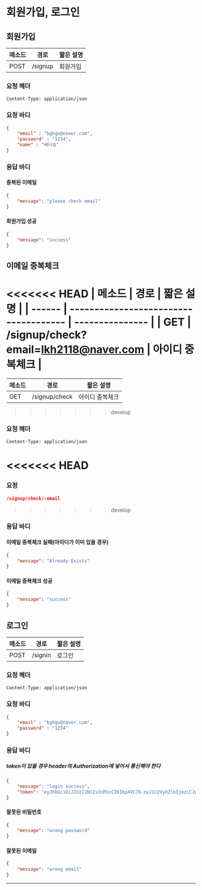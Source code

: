 # 회원가입, 로그인

## 회원가입

메소드 | 경로 | 짧은 설명
--- | --- | ---
POST | /signup | 회원가입 

### 요청 헤더
~~~
Content-Type: application/json
~~~
### 요청 바디
```json
{
	"email" : "bghgu@naver.com",
	"password" : "1234",
	"name" : "배다슬"
}
```
### 응답 바디
#### 중복된 이메일
```json
{
    "message": "please check email"
}
```
#### 회원가입 성공
```json
{
    "message": "success"
}
```



## 이메일 중복체크 

<<<<<<< HEAD
| 메소드 | 경로                                  | 짧은 설명       |
| ------ | ------------------------------------- | --------------- |
| GET    | /signup/check?email=lkh2118@naver.com | 아이디 중복체크 |
=======
| 메소드 | 경로          | 짧은 설명       |
| ------ | ------------- | --------------- |
| GET    | /signup/check | 아이디 중복체크 |
>>>>>>> develop

### 요청 헤더

```
Content-Type: application/json
```

<<<<<<< HEAD
=======
### 요청 

```json
/signup/check/:email
```

>>>>>>> develop
### 응답 바디

#### 이메일 중복체크 실패(아이디가 이미 있을 경우)

```json
{
    "message": "Already Exists"
}
```

#### 이메일 중복체크 성공

```json
{
    "message": "success"
}
```





## 로그인

메소드 | 경로 | 짧은 설명
--- | --- | ---
POST | /signin | 로그인

### 요청 헤더
~~~
Content-Type: application/json
~~~
### 요청 바디
```json
{
	"email" : "bghgu@naver.com",
	"password" : "1234"
}
```
### 응답 바디
##### token이 있을 경우 header의 Authorization에 넣어서 통신해야 한다
```json
{
    "message": "login success",
    "token": "eyJhbGciOiJIUzI1NiIsInR5cCI6IkpXVCJ9.eyJ1c2VyX2lkIjozLCJpYXQiOjE0OTg3MTMxMjIsImV4cCI6MTUwMTMwNTEyMn0.bahoerjlnT8dJXVaqlsGhIgx6hDalLqkuBJee4a2Pto"
}
```
#### 잘못된 비밀번호
```json
{
    "message": "wrong password"
}
```
#### 잘못된 이메일
```json
{
    "message": "wrong email"
}
```
---
